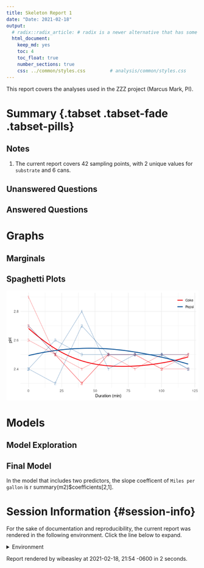 ```yaml
---
title: Skeleton Report 1
date: "Date: 2021-02-18"
output:
  # radix::radix_article: # radix is a newer alternative that has some advantages over `html_document`.
  html_document:
    keep_md: yes
    toc: 4
    toc_float: true
    number_sections: true
    css: ../common/styles.css         # analysis/common/styles.css
---
```


This report covers the analyses used in the ZZZ project (Marcus Mark, PI).

<!--  Set the working directory to the repository's base directory; this assumes the report is nested inside of two directories.-->


<!-- Set the report-wide options, and point to the external code file. -->


<!-- Load 'sourced' R files.  Suppress the output when loading sources. -->


<!-- Load packages, or at least verify they're available on the local machine.  Suppress the output when loading packages. -->


<!-- Load any global functions and variables declared in the R file.  Suppress the output. -->


<!-- Declare any global functions specific to a Rmd output.  Suppress the output. -->


<!-- Load the datasets.   -->


<!-- Tweak the datasets.   -->


Summary {.tabset .tabset-fade .tabset-pills}
===========================================================================

Notes
---------------------------------------------------------------------------

1. The current report covers 42 sampling points, with 2 unique values for `substrate` and 6 cans.



Unanswered Questions
---------------------------------------------------------------------------

Answered Questions
---------------------------------------------------------------------------


Graphs
===========================================================================


Marginals
---------------------------------------------------------------------------




Spaghetti Plots
---------------------------------------------------------------------------

![](figure-png/spaghetti-1.png)<!-- -->


Models
===========================================================================

Model Exploration
---------------------------------------------------------------------------



Final Model
---------------------------------------------------------------------------



In the model that includes two predictors, the slope coefficent of `Miles per gallon` is r summary(m2)$coefficients[2,1].


Session Information {#session-info}
===========================================================================

For the sake of documentation and reproducibility, the current report was rendered in the following environment.  Click the line below to expand.

<details>
  <summary>Environment <span class="glyphicon glyphicon-plus-sign"></span></summary>

```
─ Session info ───────────────────────────────────────────────────────────────
 setting  value                       
 version  R version 4.0.3 (2020-10-10)
 os       Ubuntu 20.10                
 system   x86_64, linux-gnu           
 ui       X11                         
 language (EN)                        
 collate  en_US.UTF-8                 
 ctype    en_US.UTF-8                 
 tz       America/Chicago             
 date     2021-02-18                  

─ Packages ───────────────────────────────────────────────────────────────────
 package     * version date       lib source        
 assertthat    0.2.1   2019-03-21 [1] CRAN (R 4.0.0)
 callr         3.5.1   2020-10-13 [1] CRAN (R 4.0.3)
 cli           2.3.0   2021-01-31 [1] CRAN (R 4.0.3)
 colorspace    2.0-0   2020-11-11 [1] CRAN (R 4.0.3)
 crayon        1.4.1   2021-02-08 [1] CRAN (R 4.0.3)
 desc          1.2.0   2018-05-01 [1] CRAN (R 4.0.0)
 devtools      2.3.2   2020-09-18 [1] CRAN (R 4.0.2)
 digest        0.6.27  2020-10-24 [1] CRAN (R 4.0.3)
 dplyr         1.0.2   2020-08-18 [1] CRAN (R 4.0.2)
 ellipsis      0.3.1   2020-05-15 [1] CRAN (R 4.0.0)
 evaluate      0.14    2019-05-28 [1] CRAN (R 4.0.0)
 farver        2.0.3   2020-01-16 [1] CRAN (R 4.0.0)
 fs            1.5.0   2020-07-31 [1] CRAN (R 4.0.2)
 generics      0.1.0   2020-10-31 [1] CRAN (R 4.0.3)
 ggplot2     * 3.3.2   2020-06-19 [1] CRAN (R 4.0.1)
 glue          1.4.2   2020-08-27 [1] CRAN (R 4.0.2)
 gtable        0.3.0   2019-03-25 [1] CRAN (R 4.0.0)
 highr         0.8     2019-03-20 [1] CRAN (R 4.0.0)
 hms           1.0.0   2021-01-13 [1] CRAN (R 4.0.3)
 htmltools     0.5.1.1 2021-01-22 [1] CRAN (R 4.0.3)
 import        1.2.0   2020-09-24 [1] CRAN (R 4.0.2)
 knitr       * 1.31    2021-01-27 [1] CRAN (R 4.0.3)
 labeling      0.4.2   2020-10-20 [1] CRAN (R 4.0.3)
 lattice       0.20-41 2020-04-02 [4] CRAN (R 4.0.0)
 lifecycle     0.2.0   2020-03-06 [1] CRAN (R 4.0.0)
 magrittr      2.0.1   2020-11-17 [1] CRAN (R 4.0.3)
 Matrix        1.2-18  2019-11-27 [4] CRAN (R 4.0.0)
 memoise       1.1.0   2017-04-21 [1] CRAN (R 4.0.0)
 mgcv          1.8-33  2020-08-27 [4] CRAN (R 4.0.2)
 munsell       0.5.0   2018-06-12 [1] CRAN (R 4.0.0)
 nlme          3.1-152 2021-02-04 [1] CRAN (R 4.0.3)
 pillar        1.4.6   2020-07-10 [1] CRAN (R 4.0.2)
 pkgbuild      1.2.0   2020-12-15 [1] CRAN (R 4.0.3)
 pkgconfig     2.0.3   2019-09-22 [1] CRAN (R 4.0.0)
 pkgload       1.1.0   2020-05-29 [1] CRAN (R 4.0.0)
 prettyunits   1.1.1   2020-01-24 [1] CRAN (R 4.0.0)
 processx      3.4.5   2020-11-30 [1] CRAN (R 4.0.3)
 ps            1.5.0   2020-12-05 [1] CRAN (R 4.0.3)
 purrr         0.3.4   2020-04-17 [1] CRAN (R 4.0.0)
 R6            2.5.0   2020-10-28 [1] CRAN (R 4.0.3)
 readr         1.4.0   2020-10-05 [1] CRAN (R 4.0.3)
 remotes       2.2.0   2020-07-21 [1] CRAN (R 4.0.2)
 rlang         0.4.10  2020-12-30 [1] CRAN (R 4.0.3)
 rmarkdown     2.5     2020-10-21 [1] CRAN (R 4.0.3)
 rprojroot     2.0.2   2020-11-15 [1] CRAN (R 4.0.3)
 scales        1.1.1   2020-05-11 [1] CRAN (R 4.0.0)
 sessioninfo   1.1.1   2018-11-05 [1] CRAN (R 4.0.0)
 stringi       1.5.3   2020-09-09 [1] CRAN (R 4.0.2)
 stringr       1.4.0   2019-02-10 [1] CRAN (R 4.0.0)
 testthat      3.0.0   2020-10-31 [1] CRAN (R 4.0.3)
 tibble        3.0.4   2020-10-12 [1] CRAN (R 4.0.3)
 tidyselect    1.1.0   2020-05-11 [1] CRAN (R 4.0.0)
 usethis       1.6.3   2020-09-17 [1] CRAN (R 4.0.2)
 vctrs         0.3.6   2020-12-17 [1] CRAN (R 4.0.3)
 withr         2.4.1   2021-01-26 [1] CRAN (R 4.0.3)
 xfun          0.21    2021-02-10 [1] CRAN (R 4.0.3)
 yaml          2.2.1   2020-02-01 [1] CRAN (R 4.0.0)

[1] /home/wibeasley/R/x86_64-pc-linux-gnu-library/4.0
[2] /usr/local/lib/R/site-library
[3] /usr/lib/R/site-library
[4] /usr/lib/R/library
```
</details>



Report rendered by wibeasley at 2021-02-18, 21:54 -0600 in 2 seconds.
